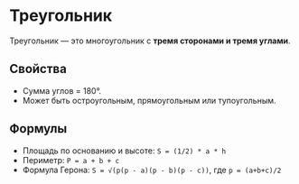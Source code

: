 # Треугольник

Треугольник — это многоугольник с **тремя сторонами и тремя углами**.

## Свойства
- Сумма углов = 180°.
- Может быть остроугольным, прямоугольным или тупоугольным.

## Формулы
- Площадь по основанию и высоте: `S = (1/2) * a * h`
- Периметр: `P = a + b + c`
- Формула Герона: `S = √(p(p - a)(p - b)(p - c))`, где `p = (a+b+c)/2`